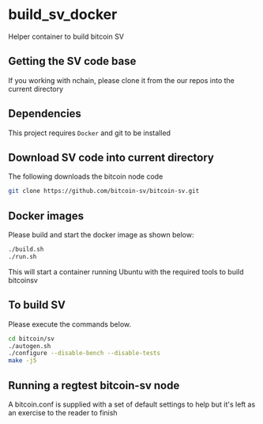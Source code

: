 # build_sv_docker
Helper container to build bitcoin SV 

## Getting the SV code base
If you working with nchain, please clone it from the our repos into the current directory

## Dependencies
This project requires `Docker` and git to be installed

## Download SV code into current directory
The following downloads the bitcoin node code
```bash
git clone https://github.com/bitcoin-sv/bitcoin-sv.git
```

## Docker images
Please build and start the docker image as shown below:
```bash
./build.sh
./run.sh
```

This will start a container running Ubuntu with the required tools to build bitcoinsv

## To build SV
Please execute the commands below. 
```bash
cd bitcoin/sv
./autogen.sh
./configure --disable-bench --disable-tests
make -j5
```

## Running a regtest bitcoin-sv node
A bitcoin.conf is supplied with a set of default settings to help but it's left as an exercise to the reader to finish


